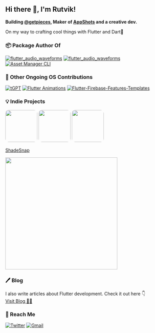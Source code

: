 ## Hi there 👋, I'm Rutvik!

**Building [@getpieces](https://pieces.app/), Maker of [AppShots](https://twitter.com/AppShotss) and a creative dev.**
</br>

On my way to crafting cool things with Flutter and Dart🫶

### 📦 Package Author Of

<p>
  
[![flutter_audio_waveforms](https://github-readme-stats.vercel.app/api/pin/?username=rutvik110&repo=flutter_audio_waveforms&show_owner=true)](https://github.com/rutvik110/flutter_audio_waveforms) [![flutter_audio_waveforms](https://github-readme-stats.vercel.app/api/pin/?username=rutvik110&repo=bubbles_selection&show_owner=true)](https://github.com/rutvik110/bubbles_selection) [![Asset Manager CLI](https://github-readme-stats.vercel.app/api/pin/?username=rutvik110&repo=asset_manager_cli&show_owner=true)](https://github.com/rutvik110/asset_manager_cli)
  
</p>


### 📖 Other Ongoing OS Contributions

<p>
  
[![tGPT](https://github-readme-stats.vercel.app/api/pin/?username=rutvik110&repo=tgpt&show_owner=true)](https://github.com/rutvik110/tgpt) [![Flutter Animations](https://github-readme-stats.vercel.app/api/pin/?username=rutvik110&repo=Flutter-Animations&show_owner=true)](https://github.com/rutvik110/Flutter-Animations) [![Flutter-Firebase-Features-Templates](https://github-readme-stats.vercel.app/api/pin/?username=rutvik110&repo=Flutter-Firebase-Features-Templates&show_owner=true)](https://github.com/rutvik110/Flutter-Firebase-Features-Templates)

</p>

### 💡 Indie Projects

[<img src="https://imgur.com/Mwli1n9.png" height="100" width="100" style="border-radius:10px;">](https://twitter.com/AppShotss) [<img src="https://play-lh.googleusercontent.com/FKTVZYYj2_F7rGbKy9mm6QP3mgfrkX0kk_Kewq594JrBQawK9GOZGW5i-boFg6fPJJc=s360-rw" height="100" width="100" style="border-radius:10px;">](https://play.google.com/store/apps/details?id=com.erapp.era) [<img src="https://www.notion.so/image/https%3A%2F%2Fs3-us-west-2.amazonaws.com%2Fsecure.notion-static.com%2Fe81d6d26-d23a-4dd3-a30b-4899f358da7a%2Flets_talk.png?table=block&id=e0dde8f9-d358-4d4d-a0cf-d36ea7937645&spaceId=753c3c75-c788-421b-b759-6de577f28f56&width=3070&userId=ad3ea218-1c94-4c4a-8cbc-df7ce83e823d&cache=v2" height="100" width="100" style="border-radius:10px;">](https://www.notion.so/Let-s-Talk-User-Doc-e0dde8f9d3584d4da0cfd36ea7937645) 

[ShadeSnap](https://twitter.com/ShadeSnaps)

[<img src="https://github.com/rutvik110/rutvik110/assets/65209850/53dc4845-9993-4d91-8160-c7953c6650d8"  width=350px>](https://twitter.com/ShadeSnaps)


### 🖊️ Blog

I also write articles about Flutter development. Check it out here 👇 <br>
[Visit Blog ✍🏽](https://rutvik.codes/)




<!-- ### ⚙️ Github Stats -->
<!-- [![Top Langs](https://github-readme-stats.vercel.ap/api/top-langs/?username=rutvik110&layout=compact&hide=javascript,html,css)](https://github.com/anuraghazra/github-readme-stats) -->

<!-- [![Rutvik's wakatime stats](https://github-readme-stats.vercel.app/api/wakatime?username=rutvik110)](https://github.com/anuraghazra/github-readme-stats) -->


<!-- [![Rutvik's GitHub stats](https://github-readme-stats.vercel.app/api?username=rutvik110&theme=tokyonight&count_private=true&show_icons=true)](https://github.com/anuraghazra/github-readme-stats) -->

<!--### Thanx to my sponsors supporting my creative work🧙🏻‍♂️
<a href="https://code.pieces.app/"><image src="https://user-images.githubusercontent.com/65209850/215668639-4e7c6b07-42bd-47db-abc0-5dce0740d696.png" height=100px width=100px></a>
-->


### 👋 Reach Me
[![Twitter](https://img.shields.io/badge/Twitter-1DA1F2?style=for-the-badge&logo=twitter&logoColor=white)](https://twitter.com/TakRutvik)
[![Gmail](https://img.shields.io/badge/Gmail-D14836?style=for-the-badge&logo=gmail&logoColor=white)](https://mail.google.com/mail/u/0/?fs=1&tf=cm&to=takrutvik@gmail.com)    

